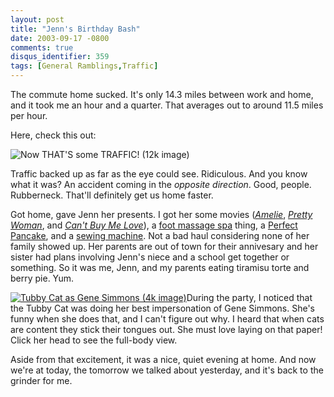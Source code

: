 ```yaml
---
layout: post
title: "Jenn's Birthday Bash"
date: 2003-09-17 -0800
comments: true
disqus_identifier: 359
tags: [General Ramblings,Traffic]
---
```

The commute home sucked. It's only 14.3 miles between work and home, and
it took me an hour and a quarter. That averages out to around 11.5 miles
per hour.
 
 Here, check this out:
 
 ![Now THAT'S some TRAFFIC! (12k
image)](https://hyqi8g.blu.livefilestore.com/y2paTCddeSIPWiCH41oPuYf8gJ5BhhzQJQTLbkG04zSok5ksh4832tInS_euU4A0HJjmTtORIk77_EIIRBT5uPtOrsPMpQGXGj2ak2Vf5HHABc/20030917commute.jpg?psid=1)
 
 Traffic backed up as far as the eye could see. Ridiculous. And you know
what it was? An accident coming in the *opposite direction*. Good,
people. Rubberneck. That'll definitely get us home faster.
 
 Got home, gave Jenn her presents. I got her some movies
([*Amelie*](http://www.amazon.com/exec/obidos/ASIN/B0000640VO/mhsvortex),
[*Pretty
Woman*](http://www.amazon.com/exec/obidos/ASIN/6305696071/mhsvortex),
and [*Can't Buy Me
Love*](http://www.amazon.com/exec/obidos/ASIN/B000065V3H/mhsvortex)), a
[foot massage
spa](http://www.amazon.com/exec/obidos/ASIN/B00006RVJ2/mhsvortex) thing,
a [Perfect
Pancake](http://www.amazon.com/exec/obidos/ASIN/B000065DPC/mhsvortex),
and a [sewing
machine](http://www.sears.com/sr/product/details/productdetails.jsp?prod_id=02012049000).
Not a bad haul considering none of her family showed up. Her parents are
out of town for their annivesary and her sister had plans involving
Jenn's niece and a school get together or something. So it was me, Jenn,
and my parents eating tiramisu torte and berry pie. Yum.
 
 [![Tubby Cat as Gene Simmons (4k
image)](https://hyqi8g.blu.livefilestore.com/y2p3gd8uvNvLPPjaQZU4U-Jp1umlG5kqZu3s6GMVE1X8egEXJbTxiKHLaVSOFG2RZG99Kc5iV12S8Lc9oLGWRswLELrE-wT61WrFaf6XwA42eY/20030917tonguecat_sm.jpg?psid=1)](https://hyqi8g.blu.livefilestore.com/y2pLczvzVnjfWKhh3lBLAVuZbhMdVMuXzInnqYp0n2f4AY1ZNsn0idWftLSuXRFuRDNnZY4l3o5t-E9oolskhE6uuyl3of9OMUiWkN5cxLRclI/20030917tonguecat_lg.jpg?psid=1)During
the party, I noticed that the Tubby Cat was doing her best impersonation
of Gene Simmons. She's funny when she does that, and I can't figure out
why. I heard that when cats are content they stick their tongues out.
She must love laying on that paper! Click her head to see the full-body
view.
 
 Aside from that excitement, it was a nice, quiet evening at home. And
now we're at today, the tomorrow we talked about yesterday, and it's
back to the grinder for me.
